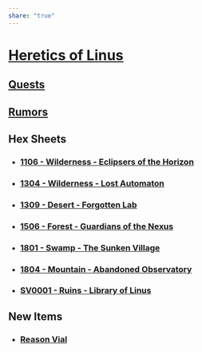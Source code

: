 ```yaml
---
share: "true"
---
```

# [Heretics of Linus](Heretics-of-Linus.html)

## [Quests](adventures/Heretics-of-Linus/Quests.html)

## [Rumors](Rumors.html)

## Hex Sheets

- ### [1106 - Wilderness - Eclipsers of the Horizon](1106-Wilderness-Eclipsers-of-the-Horizon.html)
- ### [1304 - Wilderness - Lost Automaton](1304-Wilderness-Lost-Automaton.html)
- ### [1309 - Desert - Forgotten Lab](1309-Desert-Forgotten-Lab.html)
- ### [1506 - Forest - Guardians of the Nexus](1506-Forest-Guardians-of-the-Nexus.html)
- ### [1801 - Swamp - The Sunken Village](1801-Swamp-The-Sunken-Village.html)
- ### [1804 - Mountain - Abandoned Observatory](1804-Mountain-Abandoned-Observatory.m)
- ### [SV0001 - Ruins - Library of Linus](SV0001-Ruins-Library-of-Linus.html)

## New Items

- ### [Reason Vial](Reason-vial.html)